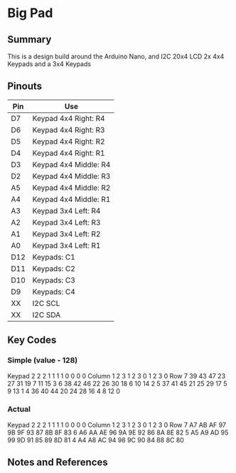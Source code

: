# Big Pad

## Summary

This is a design build around the Arduino Nano, and I2C 20x4 LCD 2x 4x4 Keypads and a 3x4 Keypads

## Pinouts

| Pin   | Use                    |
| ----- | ---------------------- |
| D7    | Keypad 4x4 Right:  R4  |   
| D6    | Keypad 4x4 Right:  R3  |   
| D5    | Keypad 4x4 Right:  R2  |   
| D4    | Keypad 4x4 Right:  R1  |   
| D3    | Keypad 4x4 Middle: R4  |   
| D2    | Keypad 4x4 Middle: R3  |   
| A5    | Keypad 4x4 Middle: R2  |   
| A4    | Keypad 4x4 Middle: R1  |   
| A3    | Keypad 3x4 Left:   R4  |   
| A2    | Keypad 3x4 Left:   R3  |   
| A1    | Keypad 3x4 Left:   R2  |   
| A0    | Keypad 3x4 Left:   R1  | 
| D12   | Keypads:           C1  |
| D11   | Keypads:           C2  |
| D10   | Keypads:           C3  |
| D9    | Keypads:           C4  |
| XX    | I2C SCL                |
| XX    | I2C SDA                |

## Key Codes

### Simple (value - 128)

Keypad		   2   2	 2 	 1	 1	 1	 1	0	 0	 0	0
Column		   1	 2	 3   1	 2	 3	 0	1	 2	 3	0
Row	      7	39	43	47	23	27	31	19	7	11	15	3
	        6	38	42	46	22	26	30	18	6	10	14	2
	        5	37	41	45	21	25	29	17	5	 9	13	1
	        4	36	40	44	20	24	28	16	4	 8	12	0

### Actual

Keypad	 2	 2	 2	 1	 1	 1	 1	 0	 0	 0	 0
Column	 1	 2	 3	 1	 2	 3	 0	 1	 2	 3	 0
Row	  7	A7	AB	AF	97	9B	9F	93	87	8B	8F	83
	    6	A6	AA	AE	96	9A	9E	92	86	8A	8E	82
	    5	A5	A9	AD	95	99	9D	91	85	89	8D	81
	    4	A4	A8	AC	94	98	9C	90	84	88	8C	80

## Notes and References

